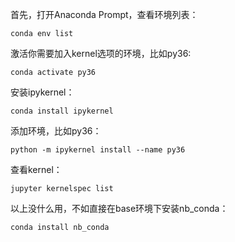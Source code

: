首先，打开Anaconda Prompt，查看环境列表：
```
conda env list
```
激活你需要加入kernel选项的环境，比如py36:
```
conda activate py36
```
安装ipykernel：
```
conda install ipykernel
```
添加环境，比如py36：
```
python -m ipykernel install --name py36
```
查看kernel：
```
jupyter kernelspec list
```
以上没什么用，不如直接在base环境下安装nb_conda：
```
conda install nb_conda
```